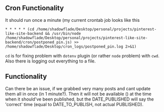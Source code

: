 ## Cron Functionality

It should run once a minute (my current crontab job looks like this

```
* * * * * (cd /home/shadowflade/Desktop/personal/projects/pinterest-like-site-backend && /usr/bin/node /home/shadowflade/Desktop/personal/projects/pinterest-like-site-backend/cron/postponed_pin.js) >> /home/shadowflade/Desktop/cron_logs/postponed_pin.log 2>&1)
```

`cd` is for fixing problem with `dotenv` plugin (or rather `node` problem) with `cwd`.
Also there is logging out everything to a file.

## Functionality

Can there be an issue, if we grabbed very many posts and cant update them all in once (in 1 minute?). Then it will not be available () at the time when it should've been published, but the DATE_PUBLISHED will say the 'correct' time (equal to DATE_TO_PUBLISH, not actual PUBLISHED).
